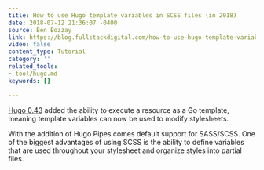 ```yaml
---
title: How to use Hugo template variables in SCSS files (in 2018)
date: 2018-07-12 21:36:07 -0400
source: Ben Bozzay
link: https://blog.fullstackdigital.com/how-to-use-hugo-template-variables-in-scss-files-in-2018-b8a834accce
video: false
content_type: Tutorial
category: ''
related_tools:
- tool/hugo.md
keywords: []

---
```

[Hugo 0.43](https://gohugo.io/news/0.43-relnotes/) added the ability to execute a resource as a Go template, meaning template variables can now be used to modify stylesheets.

With the addition of Hugo Pipes comes default support for SASS/SCSS. One of the biggest advantages of using SCSS is the ability to define variables that are used throughout your stylesheet and organize styles into partial files.
